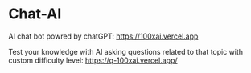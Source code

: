 # Chat-AI
AI chat bot powred by chatGPT: https://100xai.vercel.app

Test your knowledge with AI asking questions related to that topic with custom difficulty level: https://q-100xai.vercel.app/
